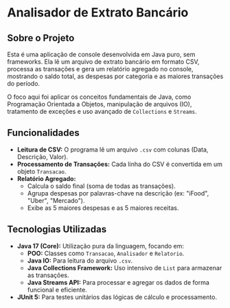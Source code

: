 # Analisador de Extrato Bancário

## Sobre o Projeto

Esta é uma aplicação de console desenvolvida em Java puro, sem frameworks. Ela lê um arquivo de extrato bancário em formato CSV, processa as transações e gera um relatório agregado no console, mostrando o saldo total, as despesas por categoria e as maiores transações do período.

O foco aqui foi aplicar os conceitos fundamentais de Java, como Programação Orientada a Objetos, manipulação de arquivos (IO), tratamento de exceções e uso avançado de `Collections` e `Streams`.


## Funcionalidades

* **Leitura de CSV:** O programa lê um arquivo `.csv` com colunas (Data, Descrição, Valor).
* **Processamento de Transações:** Cada linha do CSV é convertida em um objeto `Transacao`.
* **Relatório Agregado:**
    * Calcula o saldo final (soma de todas as transações).
    * Agrupa despesas por palavras-chave na descrição (ex: "iFood", "Uber", "Mercado").
    * Exibe as 5 maiores despesas e as 5 maiores receitas.

## Tecnologias Utilizadas

* **Java 17 (Core):** Utilização pura da linguagem, focando em:
    * **POO:** Classes como `Transacao`, `Analisador` e `Relatorio`.
    * **Java IO:** Para leitura do arquivo `.csv`.
    * **Java Collections Framework:** Uso intensivo de `List` para armazenar as transações.
    * **Java Streams API:** Para processar e agregar os dados de forma funcional e eficiente.
* **JUnit 5:** Para testes unitários das lógicas de cálculo e processamento.
